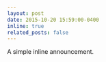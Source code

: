 ```yaml
---
layout: post
date: 2015-10-20 15:59:00-0400
inline: true
related_posts: false
---
```


A simple inline announcement.
